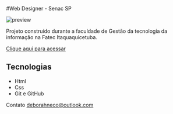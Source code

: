 #Web Designer - Senac SP

![preview](./.github/preview.png)

Projeto construído durante a faculdade de Gestão da tecnologia da informação na Fatec Itaquaquicetuba.

[Clique aqui para acessar](https://github.com/Andremarcelino779/git-guithubteste)
## Tecnologias

- Html
- Css
- Git e GitHub

Contato
deborahneco@outlook.com
